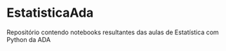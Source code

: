 # EstatisticaAda
Repositório contendo notebooks resultantes das aulas de Estatística com Python da ADA
